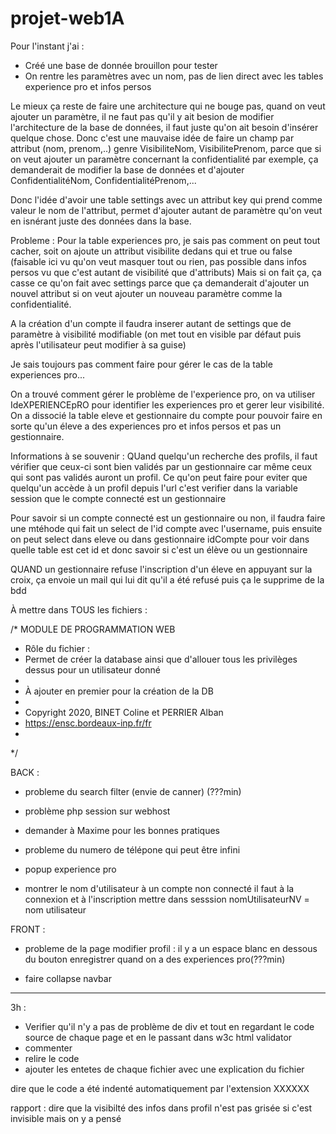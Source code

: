 # projet-web1A

Pour l'instant j'ai : 
* Créé une base de donnée brouillon pour tester
* On rentre les paramètres avec un nom, pas de lien direct avec les tables experience pro et infos persos

Le mieux ça reste de faire une architecture qui ne bouge pas, quand on veut ajouter un paramètre, il ne faut pas qu'il y ait besion de modifier l'architecture de la base de données, il faut juste qu'on ait besoin d'insérer quelque chose. Donc c'est une mauvaise idée de faire un champ par attribut (nom, prenom,..) genre VisibiliteNom, VisibilitePrenom, parce que si on veut ajouter un paramètre concernant la confidentialité par exemple, ça demanderait de modifier la base de données et d'ajouter ConfidentialitéNom, ConfidentialitéPrenom,...

Donc l'idée d'avoir une table settings avec un attribut key qui prend comme valeur le nom de l'attribut, permet d'ajouter autant de paramètre qu'on veut en isnérant juste des données dans la base.


Probleme : Pour la table experiences pro, je sais pas comment on peut tout cacher, soit on ajoute un attribut visibilite dedans qui et true ou false (faisable ici vu qu'on veut masquer tout ou rien, pas possible dans infos persos vu que c'est autant de visibilité que d'attributs) Mais si on fait ça, ça casse ce qu'on fait avec settings parce que ça demanderait d'ajouter un nouvel attribut si on veut ajouter un nouveau paramètre comme la confidentialité.



A la création d'un compte il faudra inserer autant de settings que de paramètre à visibilité modifiable (on met tout en visible par défaut puis après l'utilisateur peut modifier à sa guise)


Je sais toujours pas comment faire pour gérer le cas de la table experiences pro...



On a trouvé comment gérer le problème de l'experience pro, on va utiliser IdeXPERIENCEpRO pour identifier les experiences pro et gerer leur visibilité. On a dissocié la table eleve et gestionnaire du compte pour pouvoir faire en sorte qu'un éleve a des experiences pro et infos persos et pas un gestionnaire.


Informations à se souvenir : 
QUand quelqu'un recherche des profils, il faut vérifier que ceux-ci sont bien validés par un gestionnaire car même ceux qui sont pas validés auront un profil. Ce qu'on peut faire pour eviter que quelqu'un accède à un profil depuis l'url c'est verifier dans la variable session que le compte connecté est un gestionnaire 

Pour savoir si un compte connecté est un gestionnaire ou non, il faudra faire une mtéhode qui fait un select de l'id compte avec l'username, puis ensuite on peut select dans eleve ou dans gestionnaire idCompte pour voir dans quelle table est cet id et donc savoir si c'est un élève ou un gestionnaire


QUAND un gestionnaire refuse l'inscription d'un éleve en appuyant sur la croix, ça envoie un mail qui lui dit qu'il a été refusé puis ça le supprime de la bdd



À mettre dans TOUS les fichiers : 

/* MODULE DE PROGRAMMATION WEB
 * Rôle du fichier :
 * Permet de créer la database ainsi que d'allouer tous les privilèges dessus pour un utilisateur donné
 *
 * À ajouter en premier pour la création de la DB
 *
 * Copyright 2020, BINET Coline et PERRIER Alban
 * https://ensc.bordeaux-inp.fr/fr
 *
 */ 



BACK : 

* probleme du search filter (envie de canner) (???min)

* problème php session sur webhost

* demander à Maxime pour les bonnes pratiques

* probleme du numero de télépone qui peut être infini

* popup experience pro

* montrer le nom d'utilisateur à un compte non connecté il faut à la connexion et à l'inscription mettre dans sesssion nomUtilisateurNV = nom utilisateur



FRONT : 
* probleme de la page modifier profil : il y a un espace blanc en dessous du bouton enregistrer quand on a des experiences pro(???min)

* faire collapse navbar


---

3h :
* Verifier qu'il n'y a pas de problème de div et tout en regardant le code source de chaque page et en le passant dans w3c html validator
* commenter
* relire le code
* ajouter les entetes de chaque fichier avec une explication du fichier


dire que le code a été indenté automatiquement par l'extension XXXXXX

rapport :
dire que la visibilté des infos dans profil n'est pas grisée si c'est invisible mais on y a pensé 